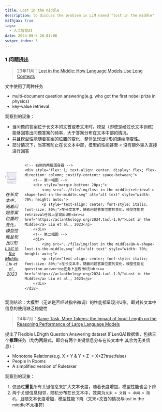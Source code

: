 ```yaml
---
title: Lost in the middle
description: to discuss the problem in LLM named "lost in the middle"
mathjax: true
tags:
  - 人工智能AI
date: 2024-09-5 20:01:00
swiper_index: 3
---
```


### 1.问题提出

> 23年11月：[Lost in the Middle: How Language Models Use Long Contexts](https://aclanthology.org/2024.tacl-1.9/) 

文中使用了两种任务
- multi-document question answering(e.g. who got the first nobel prize in physics)
- key-value retrieval

观察到的现象：
- 当问题的答案位于长文本的文首或者文末时，模型（即使是经过长文本训练）能够回答出问题答案的频率，大于答案分布在文本中部的情况。
- 并且模型性能随着答案的位置的变化，整体呈现出U形的连续渐变性。
- 部分情况下，当答案防止在长文本中部，模型的性能甚至 < 没有额外输入直接进行回答

<!-- <div style="text-align: center;">
    <img src="../file/img/lost in the middle/U-shaped-lost-in-the-middle.svg" alt="alt text" style="width: 70%; height: auto;">
    <p style="text-align: center; font-style: italic;">在长文本中，随着问题答案位置的变化，模型性能呈现出U形<br><a href="https://aclanthology.org/2024.tacl-1.9/">Lost in the Middle</a> Liu et al., 2023</p>
</div>
<div style="text-align: center;">
    <img src="../file/img/lost in the middle/retrieval-u-shape-lost-in-the-middle.svg" alt="alt text" style="width: 70%; height: auto;">
    <p style="text-align: center; font-style: italic; font-size: 80%;">在长文本中，随着问题答案位置的变化，模型性能在retrieval任务上呈现出U形<br><a href="https://aclanthology.org/2024.tacl-1.9/">Lost in the Middle</a> Liu et al., 2023</p>
</div>
<div style="text-align: center;">
    <img src="../file/img/lost in the middle/QA-u-shape-lost-in-the-middle.svg" alt="alt text" style="width: 70%; height: auto;">
    <p style="text-align: center; font-style: italic; font-size: 80%;">在长文本中，随着问题答案位置的变化，模型性能在question-answering任务上呈现出U形<br><a href="https://aclanthology.org/2024.tacl-1.9/">Lost in the Middle</a> Liu et al., 2023</p>
</div> -->

<div style="display: flex; align-items: stretch; justify-content: center;">
    <!-- 左侧的图片容器 -->
    <div style="flex: 1; text-align: center; margin-right: 20px; display: flex; flex-direction: column; justify-content: center;">
        <img src="../file/img/lost in the middle/U-shaped-lost-in-the-middle.svg" alt="alt text" style="width: 90%; height: auto; margin-bottom: 10px;">
        <p style="text-align: center; font-style: italic;">在长文本中，随着问题答案位置的变化，模型性能呈现出U形<br><a href="https://aclanthology.org/2024.tacl-1.9/">Lost in the Middle</a> Liu et al., 2023</p>
    </div>
    
    <!-- 右侧的两幅图容器 -->
    <div style="flex: 1; text-align: center; display: flex; flex-direction: column; justify-content: space-between;">
        <!-- 第一幅图 -->
        <div style="margin-bottom: 20px;">
            <img src="../file/img/lost in the middle/retrieval-u-shape-lost-in-the-middle.svg" alt="alt text" style="width: 70%; height: auto;">
            <p style="text-align: center; font-style: italic; font-size: 80%;">在长文本中，随着问题答案位置的变化，模型性能在retrieval任务上呈现出U形<br><a href="https://aclanthology.org/2024.tacl-1.9/">Lost in the Middle</a> Liu et al., 2023</p>
        </div>
        <!-- 第二幅图 -->
        <div>
            <img src="../file/img/lost in the middle/QA-u-shape-lost-in-the-middle.svg" alt="alt text" style="width: 70%; height: auto;">
            <p style="text-align: center; font-style: italic; font-size: 80%;">在长文本中，随着问题答案位置的变化，模型性能在question-answering任务上呈现出U形<br><a href="https://aclanthology.org/2024.tacl-1.9/">Lost in the Middle</a> Liu et al., 2023</p>
        </div>
    </div>
</div>


观测结论：大模型（无论是否经过指令微调）的性能都呈现出U形，即对长文本中信息的使用缺乏稳健性

> 24年7月：[Same Task, More Tokens: the Impact of Input Length on the Reasoning Performance of Large Language Models](https://aclanthology.org/2024.acl-long.818/)

提出了Flexible LENgth Question Answering dataset (FLenQA)数据集，包括三个**推理**任务（均为两段式，即会有两个关键信息分布在长文本中,其余为无关信息）：
- Monotone Relations(e.g. X > Y & Y > Z ->  X>Z?true:false)
- People In Rooms
- A simplified version of Ruletaker

观察到的现象：
1. 仅通过**重复**所有关键信息来扩大文本长度，随着长度增加，模型性能也会下降
2. 两个关键信息相邻，随机分布在长文本中，效果为`文末 > 文首 > 中间 > 随机`，且随文本长度增加，模型性能下降（文末>文首的情况与lost in the middle不太相符）


